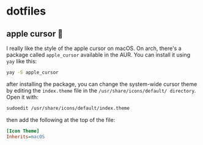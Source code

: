 # dotfiles

## apple cursor :apple:
I really like the style of the apple cursor on macOS. On arch, there's a package called ```apple_cursor``` available in the AUR. You can install it using ```yay``` like this:

```zsh
yay -S apple_cursor
```
after installing the package, you can change the system-wide cursor theme by editing the ```index.theme``` file in the ```/usr/share/icons/default/ directory```. Open it with:

```zsh
sudoedit /usr/share/icons/default/index.theme
```

then add the following at the top of the file:

```ini
[Icon Theme]
Inherits=macOS
```
